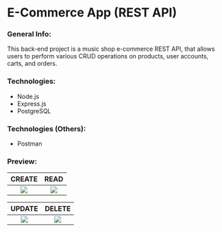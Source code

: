 # E-Commerce App (REST API)

### General Info:
<p>This back-end project is a music shop e-commerce REST API, that allows users to perform various CRUD operations on products, user accounts, carts, and orders.</p>

### Technologies:
* Node.js
* Express.js
* PostgreSQL

### Technologies (Others):
* Postman

### Preview:
CREATE           |  READ
:-------------------------:|:-------------------------:
<img src="./src/images/presentation1.png" /> | <img src="./src/images/presentation1.png" />

UPDATE           |  DELETE
:-------------------------:|:-------------------------:
<img src="./src/images/presentation1.png" /> | <img src="./src/images/presentation1.png" />